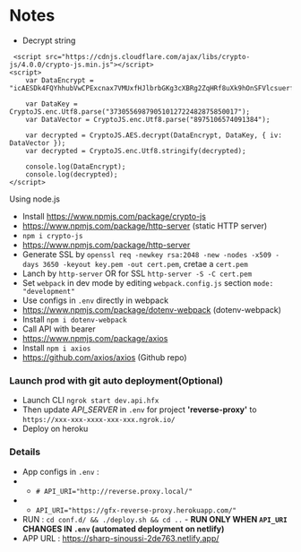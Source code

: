 # Notes

- Decrypt string

```
 <script src="https://cdnjs.cloudflare.com/ajax/libs/crypto-js/4.0.0/crypto-js.min.js"></script>
<script>
    var DataEncrypt = "icAESDk4FQYhhubVwCPExcnax7VMUxfHJlbrbGKg3cXBRg2ZqHRf8uXk9hOnSFVlcsuerf1+62RxmZVrXS4n1UqBiv8ruZnj00BMWnOa5u0=";

    var DataKey = CryptoJS.enc.Utf8.parse("37305569879051012722482875850017");
    var DataVector = CryptoJS.enc.Utf8.parse("8975106574091384");

    var decrypted = CryptoJS.AES.decrypt(DataEncrypt, DataKey, { iv: DataVector });        
    var decrypted = CryptoJS.enc.Utf8.stringify(decrypted);

    console.log(DataEncrypt);
    console.log(decrypted);
</script>
```

Using node.js

- Install https://www.npmjs.com/package/crypto-js
- https://www.npmjs.com/package/http-server (static HTTP server)
- `npm i crypto-js`
- https://www.npmjs.com/package/http-server
- Generate SSL by `openssl req -newkey rsa:2048 -new -nodes -x509 -days 3650 -keyout key.pem -out cert.pem`, cretae a `cert.pem`
- Lanch by `http-server` OR for SSL `http-server -S -C cert.pem`
- Set `webpack` in dev mode by editing `webpack.config.js` section `mode: "development"`
- Use configs in `.env` directly in webpack
- https://www.npmjs.com/package/dotenv-webpack (dotenv-webpack)
- Install `npm i dotenv-webpack`
- Call API with bearer
- https://www.npmjs.com/package/axios
- Install `npm i axios`
- https://github.com/axios/axios (Github repo)

### Launch prod with git auto deployment(Optional)

- Launch CLI `ngrok start dev.api.hfx`
- Then update *API_SERVER* in `.env` for project **'reverse-proxy'** to `https://xxx-xxx-xxxx-xxx-xxx.ngrok.io/`
- Deploy on heroku

### Details

- App configs in `.env` :
- - `# API_URI="http://reverse.proxy.local/"`
- - `API_URI="https://gfx-reverse-proxy.herokuapp.com/"`
- RUN : `cd conf.d/ && ./deploy.sh && cd ..` - **RUN ONLY WHEN `API_URI` CHANGES IN `.env` (automated deployment on netlify)**
- APP URL : https://sharp-sinoussi-2de763.netlify.app/